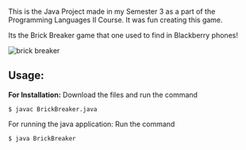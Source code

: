This is the Java Project made in my Semester 3 as a part of the Programming Languages II Course. 
It was fun creating this game.

Its the Brick Breaker game that one used to find in Blackberry phones!


![brick breaker](https://cloud.githubusercontent.com/assets/10635080/15911332/0a5799d4-2ded-11e6-83b8-726032db32f2.jpg)


## Usage:
**For Installation:**
Download the files and run the command 
```shell
$ javac BrickBreaker.java
```
For running the java application: Run the command
```shell
$ java BrickBreaker
```
